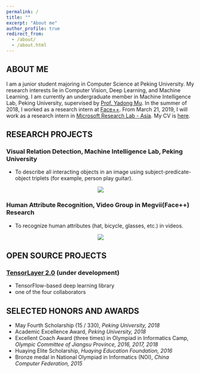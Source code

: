 ```yaml
---
permalink: /
title: ""
excerpt: "About me"
author_profile: true
redirect_from: 
  - /about/
  - /about.html
---
```




ABOUT ME
------
I am a junior student majoring in Computer Science at Peking University. My research interests lie in Computer Vision, Deep Learning, and Machine Learning. I am currently an undergraduate member in Machine Intelligence Lab, Peking University, supervised by [Prof. Yadong Mu](http://www.muyadong.com). In the summer of 2018, I worked as a research intern at [Face++](https://www.faceplusplus.com/). From March 21, 2019, I will work as a research intern in [Microsoft Research Lab - Asia](https://www.microsoft.com/en-us/research/lab/microsoft-research-asia/). My CV is [here](https://warshallrho.github.io/files/CV_RuihaiWu.pdf).





RESEARCH PROJECTS
------
### Visual Relation Detection, Machine Intelligence Lab, Peking University

- To describe all interacting objects in an image using subject-predicate-object triplets (for example, person play guitar).

<p align="center">
    <img src="https://warshallrho.github.io/images/relation.png">
</p>


### Human Attribute Recognition, Video Group in Megvii(Face++) Research

- To recognize human attributes (hat, bicycle, glasses, etc.) in videos.

<p align="center">
    <img src="https://warshallrho.github.io/images/attribute.png">
</p>





OPEN SOURCE PROJECTS
------
### [TensorLayer 2.0](https://github.com/zsdonghao/tensorlayer2) (under development)

- TensorFlow-based deep learning library
- one of the four collaborators





SELECTED HONORS AND AWARDS
------
- May Fourth Scholarship (15 / 330), *Peking University, 2018*
- Academic Excellence Award, *Peking University, 2018*
- Excellent Coach Award (three times) in Olympiad in Informatics Camp, *Olympic Committee of Jiangsu Province, 2016, 2017, 2018*
- Huaying Elite Scholarship, *Huaying Education Foundation, 2016*
- Bronze medal in National Olympiad in Informatics (NOI), *China Computer Federation, 2015*


